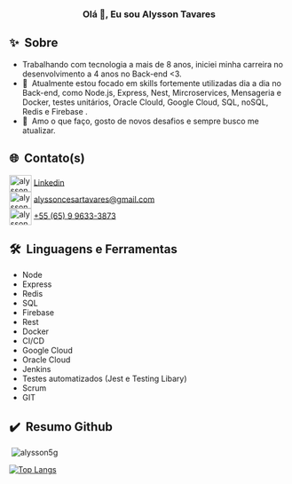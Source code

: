 <link rel="stylesheet" href="https://cdn.jsdelivr.net/gh/devicons/devicon@master/devicon.min.css">

<h3 align="center">Olá&nbsp;👋, Eu sou Alysson Tavares</h3>

## ✨&nbsp;&nbsp;Sobre

- Trabalhando com tecnologia a mais de 8 anos, iniciei minha carreira no desenvolvimento a 4 anos no Back-end <3.
- 🔭&nbsp;&nbsp;Atualmente estou focado em skills fortemente utilizadas dia a dia no Back-end, como Node.js, Express, Nest, Mircroservices, Mensageria e Docker, testes unitários, Oracle Clould, Google Cloud, SQL, noSQL, Redis e Firebase . 
- 🎯&nbsp;&nbsp;Amo o que faço, gosto de novos desafios e sempre busco me atualizar.


## 🌐&nbsp;&nbsp;Contato(s)

<p align="left">
<img align="center" src="https://cdn.jsdelivr.net/npm/simple-icons@3.0.1/icons/linkedin.svg" alt="alysson5g" height="30" width="40" /> <a href="https://www.linkedin.com/in/programadoralysson/" target="_blank">Linkedin</a> </br>
<img align="center" src="https://cdn.jsdelivr.net/npm/font-awesome-svg-icons@0.1.0/svg/envelope.svg" alt="alysson5g" height="30" width="40" /> <a href="mailto: alyssoncesartavares@gmail.com" target="_blank">alyssoncesartavares@gmail.com</a> </br>
<img align="center" src="https://cdn-icons-png.flaticon.com/512/254/254409.png" alt="alysson5g" height="30" width="40" /> <a href="https://api.whatsapp.com/send?phone=5565996333873" target="_blank">+55 (65) 9 9633-3873</a>
</p>


## 🛠️&nbsp;&nbsp;Linguagens e Ferramentas

- Node
- Express
- Redis
- SQL
- Firebase
- Rest
- Docker
- CI/CD
- Google Cloud 
- Oracle Cloud
- Jenkins
- Testes automatizados (Jest e Testing Libary)
- Scrum
- GIT

## ✔️&nbsp;&nbsp;Resumo Github

<p>&nbsp;<img align="justify" src="https://github-readme-stats.vercel.app/api?username=alysson5g&show_icons=true&locale=en&=true&theme=dark" alt="alysson5g" /></p>

[![Top Langs](https://github-readme-stats.vercel.app/api/top-langs/?username=alysson5g&layout=compact&how_icons=true&theme=dark)](https://github.com/anuraghazra/github-readme-stats)
